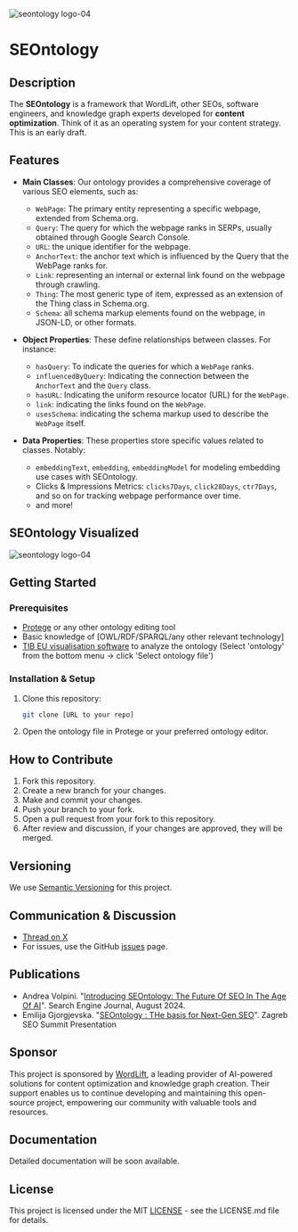 ![seontology logo-04](.assets/seontology_logo.png)


# SEOntology

## Description

The **SEOntology** is a framework that WordLift, other SEOs, software engineers, and knowledge graph experts developed for **content optimization**. Think of it as an operating system for your content strategy. This is an early draft.

## Features

- **Main Classes**: Our ontology provides a comprehensive coverage of various SEO elements, such as:
  - `WebPage`: The primary entity representing a specific webpage, extended from Schema.org.
  - `Query`: The query for which the webpage ranks in SERPs, usually obtained through Google Search Console.
  - `URL`: the unique identifier for the webpage.
  - `AnchorText`: the anchor text which is influenced by the Query that the WebPage ranks for.
  - `Link`: representing an internal or external link found on the webpage through crawling.
  - `Thing`: The most generic type of item, expressed as an extension of the Thing class in Schema.org.
  - `Schema`: all schema markup elements found on the webpage, in JSON-LD, or other formats.


- **Object Properties**: These define relationships between classes. For instance:
  - `hasQuery`: To indicate the queries for which a `WebPage` ranks.
  - `influencedByQuery`: Indicating the connection between the `AnchorText` and the `Query` class.
  - `hasURL`: Indicating the uniform resource locator (URL) for the `WebPage`.
  - `link`: indicating the links found on the `WebPage`.
  - `usesSchema`: indicating the schema markup used to describe the `WebPage` itself. 

- **Data Properties**: These properties store specific values related to classes. Notably:
  - `embeddingText`, `embedding`, `embeddingModel` for modeling embedding use cases with SEOntology.
  - Clicks & Impressions Metrics: `clicks7Days`, `click28Days`, `ctr7Days`, and so on for tracking webpage performance over time.
  - and more!
 
## SEOntology Visualized
![seontology logo-04](.assets/FINAL_SEONTOLOGY_WORDLIFT.png)

## Getting Started

### Prerequisites

- [Protege](https://protege.stanford.edu/) or any other ontology editing tool
- Basic knowledge of [OWL/RDF/SPARQL/any other relevant technology]
- [TIB EU visualisation software](https://service.tib.eu/webvowl/) to analyze the ontology (Select 'ontology' from the bottom menu -> click 'Select ontology file')
  
### Installation & Setup

1. Clone this repository:
   ```bash
   git clone [URL to your repo]
   ```
2. Open the ontology file in Protege or your preferred ontology editor.

## How to Contribute

1. Fork this repository.
2. Create a new branch for your changes.
3. Make and commit your changes.
4. Push your branch to your fork.
5. Open a pull request from your fork to this repository.
6. After review and discussion, if your changes are approved, they will be merged.

## Versioning

We use [Semantic Versioning](http://semver.org/) for this project.

## Communication & Discussion

- [Thread on X](https://x.com/cyberandy/status/1715853285838430358?s=20)
- For issues, use the GitHub [issues](link_to_issues_page) page.

## Publications

* Andrea Volpini. "[Introducing SEOntology: The Future Of SEO In The Age Of AI](https://www.searchenginejournal.com/introducing-seontology-the-future-of-seo-in-the-age-of-ai/524773/)". Search Engine Journal, August 2024.
* Emilija Gjorgjevska. "[SEOntology : THe basis for Next-Gen SEO](https://www.youtube.com/watch?v=gM6egAImB1o)".  Zagreb SEO Summit Presentation

## Sponsor

This project is sponsored by [WordLift](https://www.wordlift.io/), a leading provider of AI-powered solutions for content optimization and knowledge graph creation. Their support enables us to continue developing and maintaining this open-source project, empowering our community with valuable tools and resources.

## Documentation

Detailed documentation will be soon available.

## License
This project is licensed under the MIT [LICENSE](LICENSE.md) - see the LICENSE.md file for details.
